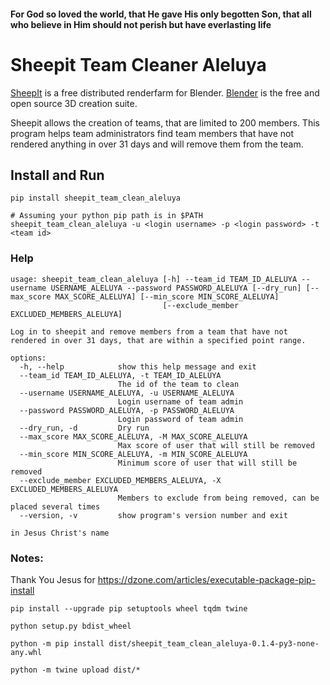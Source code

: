 ####  For God so loved the world, that He gave His only begotten Son, that all who believe in Him should not perish but have everlasting life
# Sheepit Team Cleaner Aleluya

[SheepIt](https://sheepit-renderfarm.com) is a free distributed renderfarm for Blender. 
[Blender](https://blender.org) is the free and open source 3D creation suite. 

Sheepit allows the creation of teams, that are limited to 200 members. 
This program helps team administrators find team members that have not rendered anything in over 31 days
and will remove them from the team.

## Install and Run
```shell
pip install sheepit_team_clean_aleluya

# Assuming your python pip path is in $PATH 
sheepit_team_clean_aleluya -u <login username> -p <login password> -t <team id>
```

### Help
```text
usage: sheepit_team_clean_aleluya [-h] --team_id TEAM_ID_ALELUYA --username USERNAME_ALELUYA --password PASSWORD_ALELUYA [--dry_run] [--max_score MAX_SCORE_ALELUYA] [--min_score MIN_SCORE_ALELUYA]
                                  [--exclude_member EXCLUDED_MEMBERS_ALELUYA]

Log in to sheepit and remove members from a team that have not rendered in over 31 days, that are within a specified point range.

options:
  -h, --help            show this help message and exit
  --team_id TEAM_ID_ALELUYA, -t TEAM_ID_ALELUYA
                        The id of the team to clean
  --username USERNAME_ALELUYA, -u USERNAME_ALELUYA
                        Login username of team admin
  --password PASSWORD_ALELUYA, -p PASSWORD_ALELUYA
                        Login password of team admin
  --dry_run, -d         Dry run
  --max_score MAX_SCORE_ALELUYA, -M MAX_SCORE_ALELUYA
                        Max score of user that will still be removed
  --min_score MIN_SCORE_ALELUYA, -m MIN_SCORE_ALELUYA
                        Minimum score of user that will still be removed
  --exclude_member EXCLUDED_MEMBERS_ALELUYA, -X EXCLUDED_MEMBERS_ALELUYA
                        Members to exclude from being removed, can be placed several times
  --version, -v         show program's version number and exit

in Jesus Christ's name
```

### Notes:
Thank You Jesus for https://dzone.com/articles/executable-package-pip-install
```
pip install --upgrade pip setuptools wheel tqdm twine

python setup.py bdist_wheel

python -m pip install dist/sheepit_team_clean_aleluya-0.1.4-py3-none-any.whl

python -m twine upload dist/*
```
